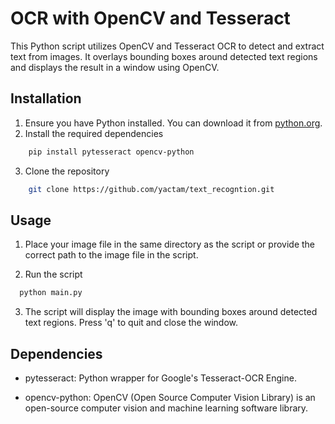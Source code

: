 OCR with OpenCV and Tesseract
=============================

This Python script utilizes OpenCV and Tesseract OCR to detect and extract text from images. It overlays bounding boxes around detected text regions and displays the result in a window using OpenCV.

Installation
------------

1. Ensure you have Python installed. You can download it from [python.org](https://www.python.org/).
2. Install the required dependencies  
``` bash
    pip install pytesseract opencv-python
```

3. Clone the repository

```bash  
    git clone https://github.com/yactam/text_recogntion.git
```    

Usage
-----

1.  Place your image file in the same directory as the script or provide the correct path to the image file in the script.
    
2.  Run the script
```bash
  python main.py
```
    
3. The script will display the image with bounding boxes around detected text regions. Press 'q' to quit and close the window.
    

Dependencies
------------

*   pytesseract: Python wrapper for Google's Tesseract-OCR Engine.
    
*   opencv-python: OpenCV (Open Source Computer Vision Library) is an open-source computer vision and machine learning software library.
